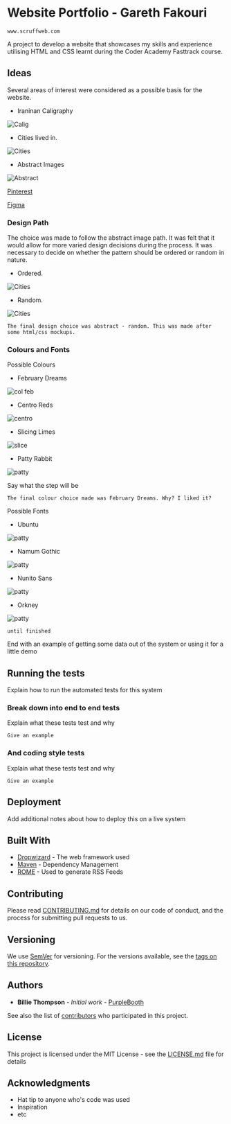 # Website Portfolio - Gareth Fakouri

```
www.scruffweb.com
```
A project to develop a website that showcases my skills and experience utilising HTML and CSS learnt during the Coder Academy Fasttrack course.
## Ideas

Several areas of interest were considered as a possible basis for the website.

* Iraninan Caligraphy


![Calig](https://github.com/gfakouri/Coder-Portfolio/blob/master/assets/53-2013015211117-4.jpg)

* Cities lived in.

![Cities](https://github.com/gfakouri/Coder-Portfolio/blob/master/assets/liverpool.jpg)

* Abstract Images

![Abstract](https://github.com/gfakouri/Coder-Portfolio/blob/master/assets/patt1.jpg)

[Pinterest](https://www.pinterest.com.au/garethfakouri/portfolio/)

[Figma](https://www.figma.com/file/gIlzgj9wI3rP7ErUastyuJph/Personal_Portfolio)

### Design Path

The choice was made to follow the abstract image path. It was felt that it would allow for more varied design decisions during the process. It was necessary to decide on whether the pattern should be ordered or random in nature.

* Ordered.

![Cities](https://github.com/gfakouri/Coder-Portfolio/blob/master/assets/patt2.jpg)

* Random.

![Cities](https://github.com/gfakouri/Coder-Portfolio/blob/master/assets/patt3.jpg)

```
The final design choice was abstract - random. This was made after some html/css mockups.
```

### Colours and Fonts

Possible Colours

* February Dreams

![col feb](https://github.com/gfakouri/Coder-Portfolio/blob/master/assets/February%20Dreams%20Color%20Palette%20-%20color-hex.com.png)

* Centro Reds

![centro](https://github.com/gfakouri/Coder-Portfolio/blob/master/assets/Centro%20Reds%20Color%20Palette%20-%20color-hex.com.png)

* Slicing Limes

![slice](https://github.com/gfakouri/Coder-Portfolio/blob/master/assets/Slicing%20Limes%20Color%20Palette%20-%20color-hex.com.png)

* Patty Rabbit

![patty](https://github.com/gfakouri/Coder-Portfolio/blob/master/assets/Patty%20Rabbit%20Color%20Palette%20-%20color-hex.com.png)


Say what the step will be

```
The final colour choice made was February Dreams. Why? I liked it?
```

Possible Fonts

* Ubuntu

![patty](https://github.com/gfakouri/Coder-Portfolio/blob/master/assets/ubuntu-google-fonts.png)

* Namum Gothic

![patty](https://github.com/gfakouri/Coder-Portfolio/blob/master/assets/gothic.png)

* Nunito Sans

![patty](https://github.com/gfakouri/Coder-Portfolio/blob/master/assets/nunito.png)

* Orkney

![patty](https://github.com/gfakouri/Coder-Portfolio/blob/master/assets/orkney.png)




```
until finished
```

End with an example of getting some data out of the system or using it for a little demo

## Running the tests

Explain how to run the automated tests for this system

### Break down into end to end tests

Explain what these tests test and why

```
Give an example
```

### And coding style tests

Explain what these tests test and why

```
Give an example
```

## Deployment

Add additional notes about how to deploy this on a live system

## Built With

* [Dropwizard](http://www.dropwizard.io/1.0.2/docs/) - The web framework used
* [Maven](https://maven.apache.org/) - Dependency Management
* [ROME](https://rometools.github.io/rome/) - Used to generate RSS Feeds

## Contributing

Please read [CONTRIBUTING.md](https://gist.github.com/PurpleBooth/b24679402957c63ec426) for details on our code of conduct, and the process for submitting pull requests to us.

## Versioning

We use [SemVer](http://semver.org/) for versioning. For the versions available, see the [tags on this repository](https://github.com/your/project/tags). 

## Authors

* **Billie Thompson** - *Initial work* - [PurpleBooth](https://github.com/PurpleBooth)

See also the list of [contributors](https://github.com/your/project/contributors) who participated in this project.

## License

This project is licensed under the MIT License - see the [LICENSE.md](LICENSE.md) file for details

## Acknowledgments

* Hat tip to anyone who's code was used
* Inspiration
* etc


